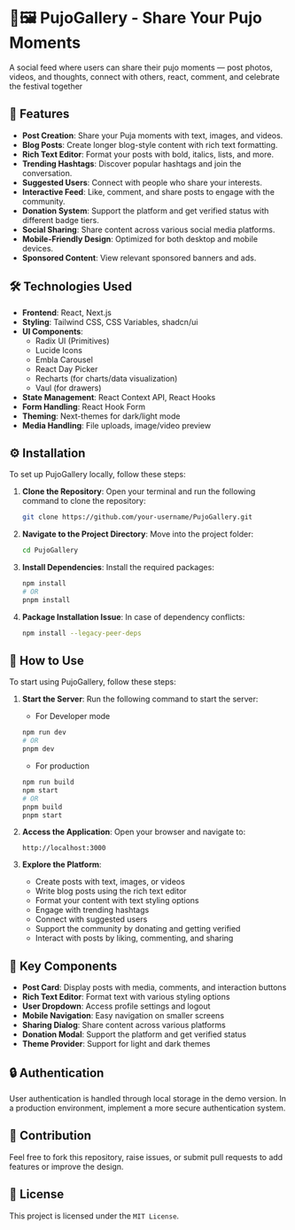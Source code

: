 # 🔱🖼️ PujoGallery - Share Your Pujo Moments

A social feed where users can share their pujo moments — post photos, videos, and thoughts, connect with others, react, comment, and celebrate the festival together

## 🌟 Features

- **Post Creation**: Share your Puja moments with text, images, and videos.
- **Blog Posts**: Create longer blog-style content with rich text formatting.
- **Rich Text Editor**: Format your posts with bold, italics, lists, and more.
- **Trending Hashtags**: Discover popular hashtags and join the conversation.
- **Suggested Users**: Connect with people who share your interests.
- **Interactive Feed**: Like, comment, and share posts to engage with the community.
- **Donation System**: Support the platform and get verified status with different badge tiers.
- **Social Sharing**: Share content across various social media platforms.
- **Mobile-Friendly Design**: Optimized for both desktop and mobile devices.
- **Sponsored Content**: View relevant sponsored banners and ads.

## 🛠️ Technologies Used

- **Frontend**: React, Next.js
- **Styling**: Tailwind CSS, CSS Variables, shadcn/ui
- **UI Components**: 
  - Radix UI (Primitives)
  - Lucide Icons
  - Embla Carousel
  - React Day Picker
  - Recharts (for charts/data visualization)
  - Vaul (for drawers)
- **State Management**: React Context API, React Hooks
- **Form Handling**: React Hook Form
- **Theming**: Next-themes for dark/light mode
- **Media Handling**: File uploads, image/video preview

## ⚙️ Installation

To set up PujoGallery locally, follow these steps:

1. **Clone the Repository**:
   Open your terminal and run the following command to clone the repository:
   ```bash
   git clone https://github.com/your-username/PujoGallery.git
   ```

2. **Navigate to the Project Directory**:
   Move into the project folder:
   ```bash
   cd PujoGallery
   ```

3. **Install Dependencies**:
   Install the required packages:
   ```bash
   npm install
   # OR
   pnpm install
   ```

4. **Package Installation Issue**:
   In case of dependency conflicts:
   ```bash
   npm install --legacy-peer-deps
   ```

## 🚀 How to Use

To start using PujoGallery, follow these steps:

1. **Start the Server**:
   Run the following command to start the server:
   - For Developer mode
   ```bash
   npm run dev
   # OR
   pnpm dev
   ```
   - For production
   ```bash
   npm run build
   npm start
   # OR
   pnpm build
   pnpm start
   ```

2. **Access the Application**:
   Open your browser and navigate to:
   ```
   http://localhost:3000
   ```

3. **Explore the Platform**:
   - Create posts with text, images, or videos
   - Write blog posts using the rich text editor
   - Format your content with text styling options
   - Engage with trending hashtags
   - Connect with suggested users
   - Support the community by donating and getting verified
   - Interact with posts by liking, commenting, and sharing

## 🧩 Key Components

- **Post Card**: Display posts with media, comments, and interaction buttons
- **Rich Text Editor**: Format text with various styling options
- **User Dropdown**: Access profile settings and logout
- **Mobile Navigation**: Easy navigation on smaller screens
- **Sharing Dialog**: Share content across various platforms
- **Donation Modal**: Support the platform and get verified status
- **Theme Provider**: Support for light and dark themes

## 🔒 Authentication

User authentication is handled through local storage in the demo version. In a production environment, implement a more secure authentication system.

## 🤝 Contribution

Feel free to fork this repository, raise issues, or submit pull requests to add features or improve the design.

## 📜 License

This project is licensed under the `MIT License`.